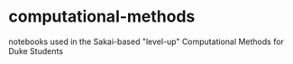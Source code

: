 # computational-methods
notebooks used in the Sakai-based "level-up" Computational Methods for Duke Students
